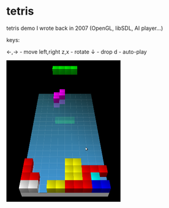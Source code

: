 # tetris
tetris demo I wrote back in 2007 (OpenGL, libSDL, AI player...)

keys:

←,→ - move left,right
z,x - rotate
↓   - drop
d   - auto-play


![Alt screenshot](screenshot.png?raw=true "Screenshot")
